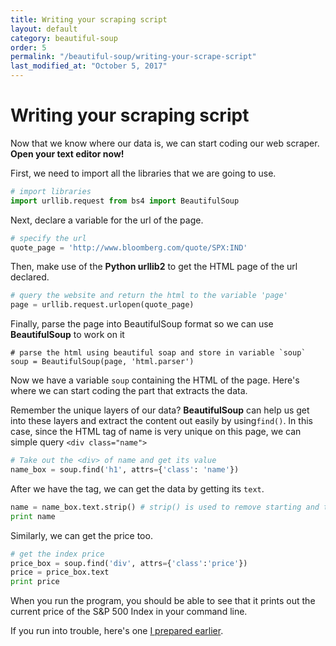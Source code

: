 ```yaml
---
title: Writing your scraping script
layout: default
category: beautiful-soup
order: 5
permalink: "/beautiful-soup/writing-your-scrape-script"
last_modified_at: "October 5, 2017"
---
```


# Writing your scraping script

Now that we know where our data is, we can start coding our web scraper. **Open your text editor now!**

First, we need to import all the libraries that we are going to use.

``` python
# import libraries
import urllib.request from bs4 import BeautifulSoup 
```

Next, declare a variable for the url of the page.

``` python
# specify the url
quote_page = 'http://www.bloomberg.com/quote/SPX:IND'
```

Then, make use of the **Python urllib2** to get the HTML page of the url declared.

``` python
# query the website and return the html to the variable 'page'
page = urllib.request.urlopen(quote_page)
``` 

Finally, parse the page into BeautifulSoup format so we can use **BeautifulSoup** to work on it

```
# parse the html using beautiful soap and store in variable `soup`
soup = BeautifulSoup(page, 'html.parser')
```

Now we have a variable `soup` containing the HTML of the page. Here's where we can start coding the part that extracts the data.

Remember the unique layers of our data? **BeautifulSoup** can help us get into these layers and extract the content out easily by using`find()`. In this case, since the HTML tag of name is very unique on this page, we can simple query `<div class="name">`

``` python
# Take out the <div> of name and get its value
name_box = soup.find('h1', attrs={'class': 'name'})
```

After we have the tag, we can get the data by getting its `text`.

``` python
name = name_box.text.strip() # strip() is used to remove starting and trailing  
print name
```

Similarly, we can get the price too.

``` python
# get the index price
price_box = soup.find('div', attrs={'class':'price'})
price = price_box.text
print price
```

When you run the program, you should be able to see that it prints out the current price of the S&P 500 Index in your command line.

If you run into trouble, here's one [I prepared earlier](../code/bs-bloomberg.py).
